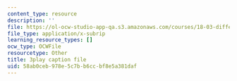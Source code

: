 ```yaml
---
content_type: resource
description: ''
file: https://ol-ocw-studio-app-qa.s3.amazonaws.com/courses/18-03-differential-equations-spring-2010/58ab0ceb978e5c7bb6ccbf8e5a381daf_te6Mplq3DCU.vtt
file_type: application/x-subrip
learning_resource_types: []
ocw_type: OCWFile
resourcetype: Other
title: 3play caption file
uid: 58ab0ceb-978e-5c7b-b6cc-bf8e5a381daf
---
```

